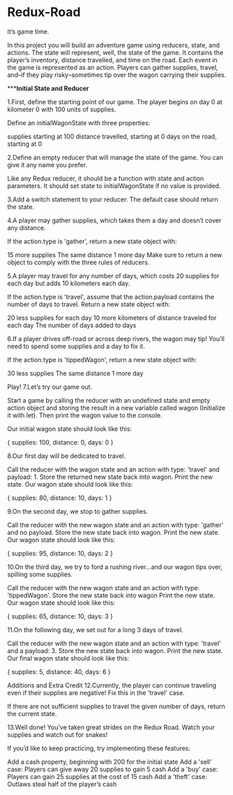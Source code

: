 # Redux-Road

It’s game time.

In this project you will build an adventure game using reducers, 
state, and actions. The state will represent, well, the state 
of the game. It contains the player’s inventory, 
distance travelled, and time on the road. 
Each event in the game is represented as an action. 
Players can gather supplies, travel, and–if they play 
risky–sometimes tip over the wagon carrying their supplies.



***********************Initial State and Reducer********************

1.First, define the starting point of our game. The player 
begins on day 0 at kilometer 0 with 100 units of supplies.

Define an initialWagonState with three properties:

supplies starting at 100
distance travelled, starting at 0
days on the road, starting at 0



2.Define an empty reducer that will manage the state of the game. 
You can give it any name you prefer.

Like any Redux reducer, it should be a function with state 
and action parameters. It should set state to initialWagonState 
if no value is provided.



3.Add a switch statement to your reducer. The default case 
should return the state.



4.A player may gather supplies, which takes them a day and 
doesn’t cover any distance.

If the action.type is 'gather', return a new state object with:

15 more supplies
The same distance
1 more day
Make sure to return a new object to comply with the three rules 
of reducers.



5.A player may travel for any number of days, which 
costs 20 supplies for each day but adds 10 kilometers each day.

If the action.type is 'travel', assume that the action.payload 
contains the number of days to travel. Return 
a new state object with:

20 less supplies for each day
10 more kilometers of distance traveled for each day
The number of days added to days


6.If a player drives off-road or across deep rivers, the 
wagon may tip! You’ll need to spend some supplies and a day to fix it.

If the action.type is 'tippedWagon', return a new state object with:

30 less supplies
The same distance
1 more day


Play!
7.Let’s try our game out.

Start a game by calling the reducer with an undefined 
state and empty action object and storing the result 
in a new variable called wagon (Initialize it with let). 
Then print the wagon value to the console.

Our initial wagon state should look like this:

{
  supplies: 100,
  distance: 0,
  days: 0
}


8.Our first day will be dedicated to travel.

Call the reducer with the wagon state and an action 
with type: 'travel' and payload: 1.
Store the returned new state back into wagon.
Print the new state.
Our wagon state should look like this:

{
  supplies: 80,
  distance: 10,
  days: 1
}


9.On the second day, we stop to gather supplies.

Call the reducer with the new wagon state and an action 
with type: 'gather' and no payload.
Store the new state back into wagon.
Print the new state.
Our wagon state should look like this:

{
  supplies: 95,
  distance: 10,
  days: 2
}


10.On the third day, we try to ford a rushing river…and our 
wagon tips over, spilling some supplies.

Call the reducer with the new wagon state and an action 
with type: 'tippedWagon'.
Store the new state back into wagon
Print the new state.
Our wagon state should look like this:

{
  supplies: 65,
  distance: 10,
  days: 3
}


11.On the following day, we set out for a long 3 days of travel.

Call the reducer with the new wagon state and an action 
with type: 'travel' and a payload: 3.
Store the new state back into wagon.
Print the new state.
Our final wagon state should look like this:

{
  supplies: 5,
  distance: 40,
  days: 6
}


Additions and Extra Credit
12.Currently, the player can continue traveling even if 
their supplies are negative! Fix this in the 'travel' case.

If there are not sufficient supplies to travel the given 
number of days, return the current state.



13.Well done! You’ve taken great strides on the Redux Road. 
Watch your supplies and watch out for snakes!

If you’d like to keep practicing, try implementing these features:

Add a cash property, beginning with 200 for the initial state
Add a 'sell' case: Players can give away 20 supplies to gain 5 cash
Add a 'buy' case: Players can gain 25 supplies at the cost of 15 cash
Add a 'theft' case: Outlaws steal half of the player’s cash
